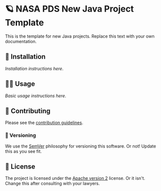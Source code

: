 # 🪐 NASA PDS New Java Project Template

This is the template for new Java projects. Replace this text with your own documentation.


## 📀 Installation


_Installation instructions here_.


## 💁‍♀️ Usage

_Basic usage instructions here_.


## 👥 Contributing

Please see the [contribution guidelines](.github/contributing.md).


### 🔢 Versioning

We use the [SemVer](https://semver.org/) philosophy for versioning this software. Or not! Update this as you see fit.


## 📃 License

The project is licensed under the [Apache version 2](LICENSE.md) license. Or it isn't. Change this after consulting with your lawyers.

